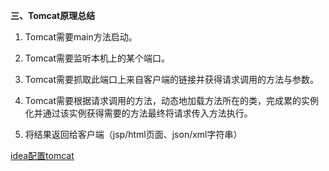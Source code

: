 **三、Tomcat原理总结**

1. Tomcat需要main方法启动。

2. Tomcat需要监听本机上的某个端口。

3. Tomcat需要抓取此端口上来自客户端的链接并获得请求调用的方法与参数。

4. Tomcat需要根据请求调用的方法，动态地加载方法所在的类，完成累的实例化并通过该实例获得需要的方法最终将请求传入方法执行。

5. 将结果返回给客户端（jsp/html页面、json/xml字符串）




[idea配置tomcat](https://blog.csdn.net/u012149181/article/details/80698208)



